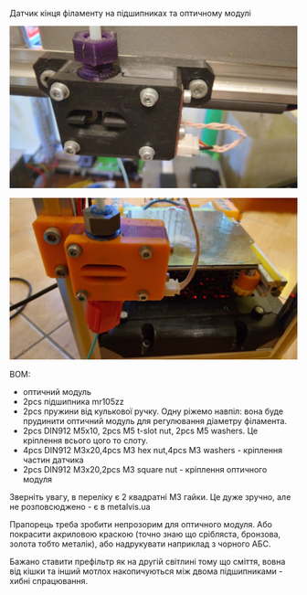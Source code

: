 Датчик кінця філаменту на підшипниках та оптичному модулі

![](./photo/photo_2022-06-30_21-20-55.jpg)

![](./photo/photo_2022-06-30_21-21-19.jpg)

BOM:
- оптичний модуль
- 2pcs підшипника mr105zz
- 2pcs пружини від кулькової ручку. Одну ріжемо навпіл: вона буде прудинити оптичний модуль для регулювання діаметру філамента.
- 2pcs DIN912 M5x10, 2pcs M5 t-slot nut, 2pcs M5 washers. Це кріплення всього цого то слоту.
- 4pcs DIN912 M3x20,4pcs M3 hex nut,4pcs M3 washers - кріплення частин датчика
- 2pcs DIN912 M3x20,2pcs M3 square nut - кріплення оптичного модуля

Зверніть увагу, в переліку є 2 квадратні M3 гайки. Це дуже зручно, але не розповсюджено - є в metalvis.ua 

Прапорець треба зробити непрозорим для оптичного модуля. Або покрасити акриловою краскою (точно знаю що срібляста, бронзова, золота тобто металік), або надрукувати наприклад з чорного АБС.

Бажано ставити префільтр як на другій світлині тому що сміття, вовна від кішки та інший мотлох накопичуються між двома підшипниками - хибні спрацювання.
